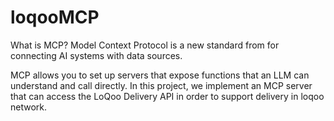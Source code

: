 # loqooMCP

What is MCP?
Model Context Protocol is a new standard from for connecting AI systems with data sources.

MCP allows you to set up servers that expose functions that an LLM can understand and call directly. In this project, we implement an MCP server that can access the LoQoo Delivery API in order to support delivery in loqoo network.

